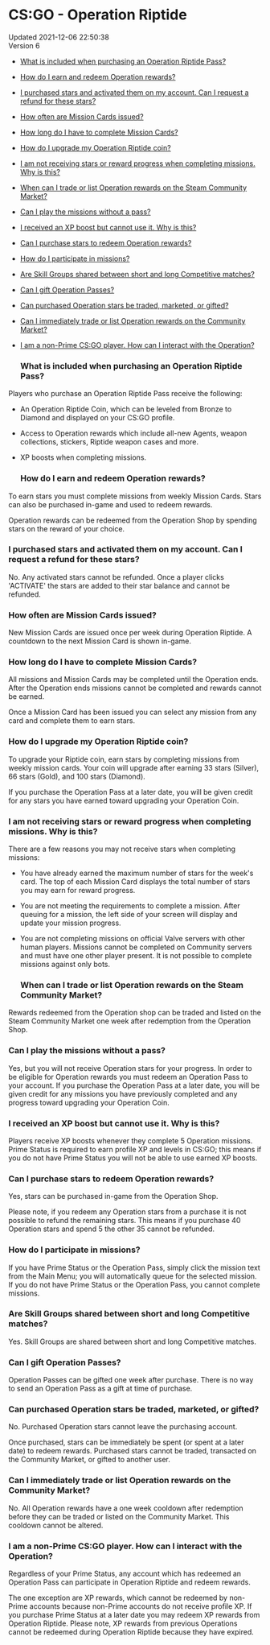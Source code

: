 # CS:GO - Operation Riptide
Updated 2021-12-06 22:50:38  
Version 6  

* [What is included when purchasing an Operation Riptide Pass?](#includedrt)
* [How do I earn and redeem Operation rewards?](#rewardsrt)
* [I purchased stars and activated them on my account. Can I request a refund for these stars?](#refundrt)
* [How often are Mission Cards issued?](#cardrt)
* [How long do I have to complete Mission Cards?](#cardtimert)
* [How do I upgrade my Operation Riptide coin?](#levelcoinrt)
* [I am not receiving stars or reward progress when completing missions. Why is this?](#creditrt)
* [When can I trade or list Operation rewards on the Steam Community Market?](#listitemrt)
* [Can I play the missions without a pass?](#freert)
* [I received an XP boost but cannot use it. Why is this?](#nonprimert)
* [Can I purchase stars to redeem Operation rewards?](#purchasert)
* [How do I participate in missions?](#missionrt)
* [Are Skill Groups shared between short and long Competitive matches?](#skillgrouprt)
* [Can I gift Operation Passes?](#giftrt)
* [Can purchased Operation stars be traded, marketed, or gifted?](#starsrt)
* [Can I immediately trade or list Operation rewards on the Community Market?](#itemcooldownrt)
* [I am a non-Prime CS:GO player. How can I interact with the Operation?](#nonprimert)

  
  ### What is included when purchasing an Operation Riptide Pass?
Players who purchase an Operation Riptide Pass receive the following:  

* An Operation Riptide Coin, which can be leveled from Bronze to Diamond and displayed on your CS:GO profile.
* Access to Operation rewards which include all-new Agents, weapon collections, stickers, Riptide weapon cases and more.
* XP boosts when completing missions.

      
  ### How do I earn and redeem Operation rewards?
To earn stars you must complete missions from weekly Mission Cards. Stars can also be purchased in-game and used to redeem rewards.  
  
Operation rewards can be redeemed from the Operation Shop by spending stars on the reward of your choice.    
  ### I purchased stars and activated them on my account. Can I request a refund for these stars?
No. Any activated stars cannot be refunded. Once a player clicks 'ACTIVATE' the stars are added to their star balance and cannot be refunded.    
  ### How often are Mission Cards issued?
New Mission Cards are issued once per week during Operation Riptide. A countdown to the next Mission Card is shown in-game.    
  ### How long do I have to complete Mission Cards?
All missions and Mission Cards may be completed until the Operation ends. After the Operation ends missions cannot be completed and rewards cannot be earned.  
  
Once a Mission Card has been issued you can select any mission from any card and complete them to earn stars.    
  ### How do I upgrade my Operation Riptide coin?
To upgrade your Riptide coin, earn stars by completing missions from weekly mission cards. Your coin will upgrade after earning 33 stars (Silver), 66 stars (Gold), and 100 stars (Diamond).  
  
If you purchase the Operation Pass at a later date, you will be given credit for any stars you have earned toward upgrading your Operation Coin.    
  ### I am not receiving stars or reward progress when completing missions. Why is this?
There are a few reasons you may not receive stars when completing missions:  

* You have already earned the maximum number of stars for the week's card. The top of each Mission Card displays the total number of stars you may earn for reward progress.
* You are not meeting the requirements to complete a mission. After queuing for a mission, the left side of your screen will display and update your mission progress.
* You are not completing missions on official Valve servers with other human players. Missions cannot be completed on Community servers and must have one other player present. It is not possible to complete missions against only bots.

      
  ### When can I trade or list Operation rewards on the Steam Community Market?
Rewards redeemed from the Operation shop can be traded and listed on the Steam Community Market one week after redemption from the Operation Shop.  
  ### Can I play the missions without a pass?
Yes, but you will not receive Operation stars for your progress. In order to be eligible for Operation rewards you must redeem an Operation Pass to your account. If you purchase the Operation Pass at a later date, you will be given credit for any missions you have previously completed and any progress toward upgrading your Operation Coin.  
  ### I received an XP boost but cannot use it. Why is this?
Players receive XP boosts whenever they complete 5 Operation missions. Prime Status is required to earn profile XP and levels in CS:GO; this means if you do not have Prime Status you will not be able to use earned XP boosts.    
  ### Can I purchase stars to redeem Operation rewards?
Yes, stars can be purchased in-game from the Operation Shop.  
  
Please note, if you redeem any Operation stars from a purchase it is not possible to refund the remaining stars. This means if you purchase 40 Operation stars and spend 5 the other 35 cannot be refunded.    
  ### How do I participate in missions?
If you have Prime Status or the Operation Pass, simply click the mission text from the Main Menu; you will automatically queue for the selected mission. If you do not have Prime Status or the Operation Pass, you cannot complete missions.    
  ### Are Skill Groups shared between short and long Competitive matches?
Yes. Skill Groups are shared between short and long Competitive matches.    
  ### Can I gift Operation Passes?
Operation Passes can be gifted one week after purchase. There is no way to send an Operation Pass as a gift at time of purchase.    
  ### Can purchased Operation stars be traded, marketed, or gifted?
No. Purchased Operation stars cannot leave the purchasing account.  
  
Once purchased, stars can be immediately be spent (or spent at a later date) to redeem rewards. Purchased stars cannot be traded, transacted on the Community Market, or gifted to another user.    
  ### Can I immediately trade or list Operation rewards on the Community Market?
No. All Operation rewards have a one week cooldown after redemption before they can be traded or listed on the Community Market. This cooldown cannot be altered.  
  ### I am a non-Prime CS:GO player. How can I interact with the Operation?
Regardless of your Prime Status, any account which has redeemed an Operation Pass can participate in Operation Riptide and redeem rewards.   
  
The one exception are XP rewards, which cannot be redeemed by non-Prime accounts because non-Prime accounts do not receive profile XP. If you purchase Prime Status at a later date you may redeem XP rewards from Operation Riptide. Please note, XP rewards from previous Operations cannot be redeemed during Operation Riptide because they have expired.